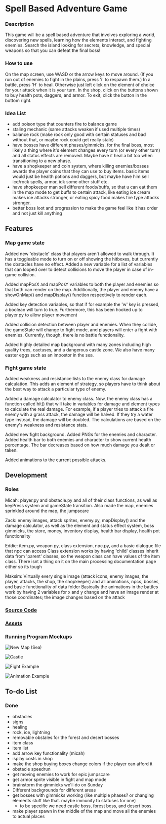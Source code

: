 # Spell Based Adventure Game

### Description
This game will be a spell based adventure that involves exploring a world, discovering new spells, learning how the elements interact, and fighting enemies. Search the island looking for secrets, knowledge, and special weapons so that you can defeat the final boss!

### How to use
On the map screen, use WASD or the arrow keys to move around. (If you run out of enemies to fight in the plains, press 'i' to respawn them.)
In a battle, press 'H' to heal. Otherwise just left click on the element of choice for your attack when it is your turn.
In the shop, click on the buttons shown to buy health pots, daggers, and armor. To exit, click the button in the bottom right.

### Idea List
- add poison type that counters fire to balance game
- staling mechanic (same attacks weaken if used multiple times)
- balance rock (make rock only good with certain statuses and bad without that, or maybe rock could get really stale)
- have bosses have different phases/gimmicks. for the final boss, most likely a thing where it's element changes every turn (or every other turn) and all status effects are removed. Maybe have it heal a bit too when transitioning to a new phase. 
- have a shopkeeper and coin system, where killing enemies/bosses awards the player coins that they can use to buy items. basic items would just be health potions and daggers, but maybe have him sell ice/rock spells, armor, idk some other stuff etc. 
- have shopkeeper man sell different foods/buffs, so that u can eat them in the map mode to get buffs to certain attack, like eating ice cream makes ice attacks stronger, or eating spicy food makes fire type attacks stronger. 
- better boss loot and progression to make the game feel like it has order and not just kill anything

## Features

### Map game state
Added new 'obstacle' class that players aren't allowed to walk through. It has a toggleable mode to turn on or off showing the hitboxes, but currently the obstacles have no effect.
Added a new variable for a list of variables that can looped over to detect collisions to move the player in case of in-game collision. 

Added mapPosX and mapPosY variables to both the player and enemies so that both can render on the map. Additionally, the player and enemy have a showOnMap() and mapDisplay() function respectively to render each.

Added key detection variables, so that if for example the 'w' key is pressed, a boolean will turn to true. Furthermore, this has been hooked up to player.py to allow player movement

Added collision detection between player and enemies. When they collide, the gameState will change to fight mode, and players will enter a fight with enemies. Currently, though, there is no battle functionality.

Added highly detailed map background with many zones including high quality trees, cactuses, and a dangerous castle zone. We also have many easter eggs such as an impostor in the sea.

### Fight game state
Added weakness and resistance lists to the enemy class for damage calculation. This adds an element of strategy, so players have to think about the best way to attack a particular type of enemy.

Added a damage calculator to enemy class. Now, the enemy class has a function called hit() that will take in variables for damage and element types to calculate the real damage. For example, if a player tries to attack a fire enemy with a grass attack, the damage will be halved. If they try a water type instead, the damage will be doubled. The calculations are based on the enemy's weakness and resistance stats.

Added new fight background.
Added PNGs for the enemies and character.
Added health bar to both enemies and character to show current health percentage. The bar decreases based on how much damage you dealt or taken.

Added animations to the current possible attacks.

## Development

### Roles
Micah: player.py and obstacle.py and all of their class functions, as well as keyPress system and gameState transition. Also made the map, enemies sprinkled around the map, the jumpscare 

Zack: enemy images, attack sprites,  enemy.py, mapDisplay() and the damage calculator, as well as the element and status effect system, boss gimmicks, the store, money, inventory display, health bar display, health pot functionality

Eddie: item.py, weapon.py, class extension, npc.py, and a basic dialogue file that npc can access
Class extension works by having 'child' classes inherit data from 'parent' classes, so the weapon class can have values of the item class. There isnt a thing on it on the main processing documentation page either so its tough

Maksim: Virtually every single image (attack icons, enemy images, the player, attacks, the shop, the shopkeeper) and all animations, npcs, bosses, and basic functionality of data folder
Basically the animations in the battles work by having 2 variables for x and y change and have an image render at those coordinates; the image changes based on the attack

### [Source Code](https://github.com/MisterNo0ne/PythonGroupTwoA2Prog/tree/main/mainThing)

### [Assets](https://github.com/MisterNo0ne/PythonGroupTwoA2Prog/tree/main/mainThing/data)

### Running Program Mockups
![New Map (Sea)](https://github.com/MisterNo0ne/PythonGroupTwoA2Prog/blob/main/images/New%20Map%20(Sea).png?raw=true)

![Castle](https://github.com/MisterNo0ne/PythonGroupTwoA2Prog/assets/111779779/f1f419e4-30fa-4ce3-bd23-15614cc7b793)

![Fight Example](https://github.com/MisterNo0ne/PythonGroupTwoA2Prog/blob/main/images/Fight%20Example.png?raw=true)

![Animation Example](https://github.com/MisterNo0ne/PythonGroupTwoA2Prog/blob/main/images/Animation%20Example.png?raw=true)

## To-do List

### Done
- obstacles
- signs
- healing
- rock, ice, lightning
- removable obstales for the forest and desert bosses
- item class
- item list
- add arrow key functionality (micah)
- isplay costs in shop
- make the shop buying boxes change colors if the player can afford it 
- obstacle speedrun
- get moving enemies to work for epic jumpscare
- get armor sprite visible in fight and map mode
- brainstorm the gimmicks we'll do on Sunday
- Different backgrounds for different areas
- get bosses with gimmicks working (like multiple phases? or changing elements stuff like that. maybe immunity to statuses for one)
  - to be specific we need castle boss, forest boss, and desert boss. 
- make player spawn in the middle of the map and move all the enemies to actual places
